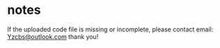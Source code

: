 # notes
If the uploaded code file is missing or incomplete, please contact email: Yzcbs@outlook.com
thank you!
